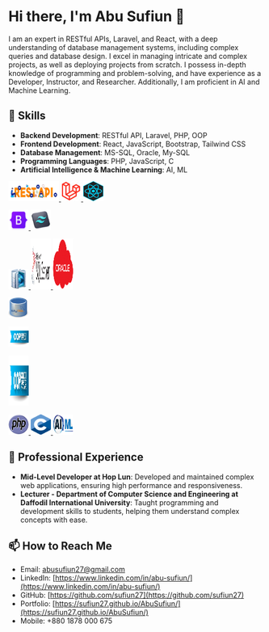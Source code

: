 # Hi there, I'm Abu Sufiun 👋

I am an expert in RESTful APIs, Laravel, and React, with a deep understanding of database management systems, including complex queries and database design. I excel in managing intricate and complex projects, as well as deploying projects from scratch. I possess in-depth knowledge of programming and problem-solving, and have experience as a Developer, Instructor, and Researcher. Additionally, I am proficient in AI and Machine Learning.

## 🚀 Skills

- **Backend Development**: RESTful API, Laravel, PHP, OOP
- **Frontend Development**: React, JavaScript, Bootstrap, Tailwind CSS
- **Database Management**: MS-SQL, Oracle, My-SQL
- **Programming Languages**: PHP, JavaScript, C
- **Artificial Intelligence & Machine Learning**: AI, ML

<p align="left"> 
<a href="#" target="_blank" rel="noreferrer"> <img src="./logo/restf-api.jpg" alt="amplify" width="100" height="40"/> </a> 
<a href="#" target="_blank" rel="noreferrer"> <img src="./logo/laravel.jpg" alt="android" width="40" height="40"/> </a> 
<a href="#" target="_blank" rel="noreferrer"> <img src="./logo/react.png" alt="android" width="40" height="40"/> </a>

<a href="#" target="_blank" rel="noreferrer"> <img src="./logo/bootstrap.png" alt="android" width="40" height="40"/> </a>
<a href="#" target="_blank" rel="noreferrer"> <img src="./logo/tailwind.png" alt="android" width="40" height="40"/> </a>

<a href="#" target="_blank" rel="noreferrer"> <img src="./logo/db.png" alt="android" width="40" height="40"/> </a>
<a href="#" target="_blank" rel="noreferrer"> <img src="./logo/ms-sql.png" alt="android" width="40" height="100"/> </a>
<a href="#" target="_blank" rel="noreferrer"> <img src="./logo/oracle.png" alt="android" width="40" height="100"/> </a>

<a href="#" target="_blank" rel="noreferrer"> <img src="./logo/my-sql.png" alt="android" width="40" height="40"/> </a>

<a href="#" target="_blank" rel="noreferrer"> <img src="./logo/oop.jpg" alt="android" width="40" height="40"/> </a>

<a href="#" target="_blank" rel="noreferrer"> <img src="./logo/oop.jpg" alt="android" width="40" height="100"/> </a>

<a href="#" target="_blank" rel="noreferrer"> <img src="./logo/PHP.png" alt="android" width="40" height="40"/> </a>
<a href="#" target="_blank" rel="noreferrer"> <img src="./logo/C.png" alt="android" width="40" height="40"/> </a>
<a href="#" target="_blank" rel="noreferrer"> <img src="./logo/ai.png" alt="android" width="40" height="40"/> </a>



</p>


## 💼 Professional Experience

- **Mid-Level Developer at Hop Lun**: Developed and maintained complex web applications, ensuring high performance and responsiveness.
- **Lecturer - Department of Computer Science and Engineering at Daffodil International University**: Taught programming and development skills to students, helping them understand complex concepts with ease.


## 📫 How to Reach Me

- Email: [abusufiun27@gmail.com](mailto:abusufiun27@gmail.com)
- LinkedIn: [https://www.linkedin.com/in/abu-sufiun/](https://www.linkedin.com/in/abu-sufiun/)
- GitHub: [https://github.com/sufiun27](https://github.com/sufiun27)
- Portfolio: [https://sufiun27.github.io/AbuSufiun/](https://sufiun27.github.io/AbuSufiun/)
- Mobile: +880 1878 000 675

